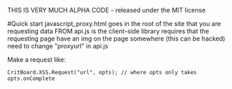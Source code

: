 THIS IS VERY MUCH ALPHA CODE - released under the MIT license

#Quick start
javascript_proxy.html goes in the root of the site that you are requesting data FROM
api.js is the client-side library
requires that the requesting page have an img on the page somewhere (this can be hacked)
need to change "proxyurl" in api.js

Make a request like:

    CritBoard.XSS.Request("url", opts); // where opts only takes opts.onComplete
